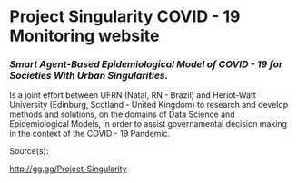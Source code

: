# Project Singularity COVID - 19 Monitoring website

### *Smart Agent-Based Epidemiological Model of COVID - 19 for Societies With Urban Singularities.*

Is a joint effort between UFRN (Natal, RN - Brazil) and Heriot-Watt University (Edinburg, Scotland - United Kingdom) to research and develop methods and solutions, 
on the domains of Data Science and Epidemiological Models, in order to assist governamental decision making in the context of the COVID - 19 Pandemic.





Source(s):

http://gg.gg/Project-Singularity
